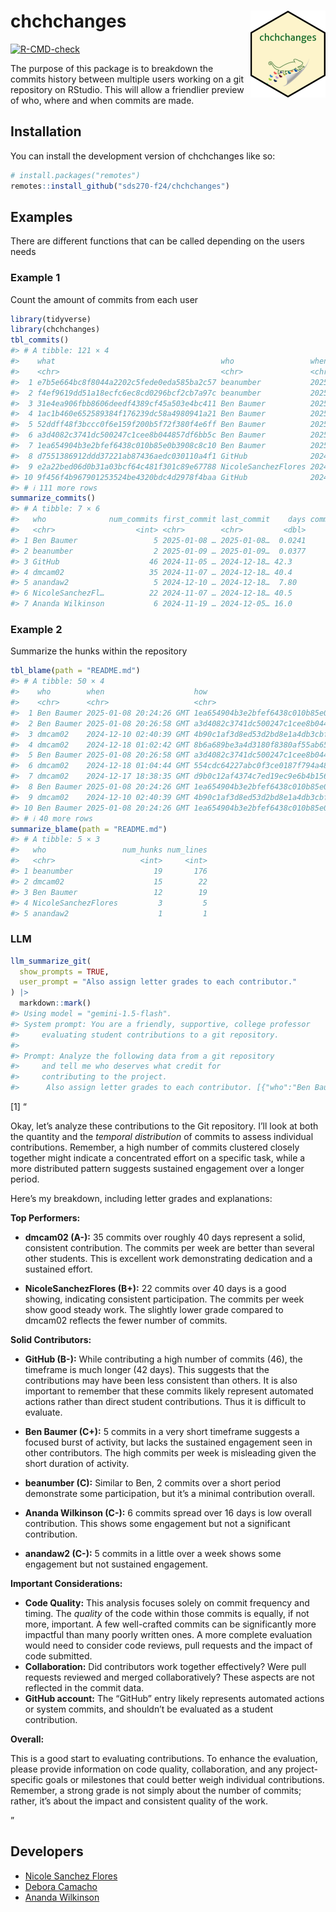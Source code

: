 
<!-- README.md is generated from README.Rmd. Please edit that file -->

# chchchanges <img src="man/figures/logo.png" align="right" height="139" alt="" />

<!-- badges: start -->

[![R-CMD-check](https://github.com/beanumber/chchchanges/actions/workflows/R-CMD-check.yaml/badge.svg)](https://github.com/beanumber/chchchanges/actions/workflows/R-CMD-check.yaml)
<!-- badges: end -->

The purpose of this package is to breakdown the commits history between
multiple users working on a git repository on RStudio. This will allow a
friendlier preview of who, where and when commits are made.

## Installation

You can install the development version of chchchanges like so:

``` r
# install.packages("remotes")
remotes::install_github("sds270-f24/chchchanges")
```

## Examples

There are different functions that can be called depending on the users
needs

### Example 1

Count the amount of commits from each user

``` r
library(tidyverse)
library(chchchanges)
tbl_commits()
#> # A tibble: 121 × 4
#>    what                                     who                 when       why  
#>    <chr>                                    <chr>               <chr>      <chr>
#>  1 e7b5e664bc8f8044a2202c5fede0eda585ba2c57 beanumber           2025-01-0… "add…
#>  2 f4ef9619dd51a18ecfc6ec8cd0296bcf2cb7a97c beanumber           2025-01-0… "tid…
#>  3 31e4ea906fbb8606deedf4389cf45a503e4bc411 Ben Baumer          2025-01-0… "pas…
#>  4 1ac1b460e652589384f176239dc58a4980941a21 Ben Baumer          2025-01-0… "onl…
#>  5 52ddff48f3bccc0f6e159f200b5f72f380f4e6ff Ben Baumer          2025-01-0… "rem…
#>  6 a3d4082c3741dc500247c1cee8b044857df6bb5c Ben Baumer          2025-01-0… "add…
#>  7 1ea654904b3e2bfef6438c010b85e0b3908c8c10 Ben Baumer          2025-01-0… "mad…
#>  8 d7551386912ddd37221ab87436aedc030110a4f1 GitHub              2024-12-1… "Mer…
#>  9 e2a22bed06d0b31a03bcf64c481f301c89e67788 NicoleSanchezFlores 2024-12-1… "cha…
#> 10 9f456f4b967901253524be4320bdc4d2978f4baa GitHub              2024-12-1… "Mer…
#> # ℹ 111 more rows
summarize_commits()
#> # A tibble: 7 × 6
#>   who              num_commits first_commit last_commit    days commits_per_week
#>   <chr>                  <int> <chr>        <chr>         <dbl>            <dbl>
#> 1 Ben Baumer                 5 2025-01-08 … 2025-01-08…  0.0241          1451.  
#> 2 beanumber                  2 2025-01-09 … 2025-01-09…  0.0377           371.  
#> 3 GitHub                    46 2024-11-05 … 2024-12-18… 42.3                7.61
#> 4 dmcam02                   35 2024-11-07 … 2024-12-18… 40.4                6.07
#> 5 anandaw2                   5 2024-12-10 … 2024-12-18…  7.80               4.49
#> 6 NicoleSanchezFl…          22 2024-11-07 … 2024-12-18… 40.5                3.80
#> 7 Ananda Wilkinson           6 2024-11-19 … 2024-12-05… 16.0                2.62
```

### Example 2

Summarize the hunks within the repository

``` r
tbl_blame(path = "README.md")
#> # A tibble: 50 × 4
#>    who        when                    how                                  lines
#>    <chr>      <chr>                   <chr>                                <int>
#>  1 Ben Baumer 2025-01-08 20:24:26 GMT 1ea654904b3e2bfef6438c010b85e0b3908…     3
#>  2 Ben Baumer 2025-01-08 20:26:58 GMT a3d4082c3741dc500247c1cee8b044857df…     1
#>  3 dmcam02    2024-12-10 02:40:39 GMT 4b90c1af3d8ed53d2bd8e1a4db3cbf4480f…     1
#>  4 dmcam02    2024-12-18 01:02:42 GMT 8b6a689be3a4d3180f8380af55ab65c8dfe…     1
#>  5 Ben Baumer 2025-01-08 20:26:58 GMT a3d4082c3741dc500247c1cee8b044857df…     2
#>  6 dmcam02    2024-12-18 01:04:44 GMT 554cdc64227abc0f3ce0187f794a486878c…     1
#>  7 dmcam02    2024-12-17 18:38:35 GMT d9b0c12af4374c7ed19ec9e6b4b1564f490…     1
#>  8 Ben Baumer 2025-01-08 20:24:26 GMT 1ea654904b3e2bfef6438c010b85e0b3908…     3
#>  9 dmcam02    2024-12-10 02:40:39 GMT 4b90c1af3d8ed53d2bd8e1a4db3cbf4480f…     1
#> 10 Ben Baumer 2025-01-08 20:24:26 GMT 1ea654904b3e2bfef6438c010b85e0b3908…     1
#> # ℹ 40 more rows
summarize_blame(path = "README.md")
#> # A tibble: 5 × 3
#>   who                 num_hunks num_lines
#>   <chr>                   <int>     <int>
#> 1 beanumber                  19       176
#> 2 dmcam02                    15        22
#> 3 Ben Baumer                 12        19
#> 4 NicoleSanchezFlores         3         5
#> 5 anandaw2                    1         1
```

### LLM

``` r
llm_summarize_git(
  show_prompts = TRUE, 
  user_prompt = "Also assign letter grades to each contributor."
) |>
  markdown::mark()
#> Using model = "gemini-1.5-flash".
#> System prompt: You are a friendly, supportive, college professor 
#>     evaluating student contributions to a git repository.
#> 
#> Prompt: Analyze the following data from a git repository 
#>     and tell me who deserves what credit for 
#>     contributing to the project. 
#>      Also assign letter grades to each contributor. [{"who":"Ben Baumer","num_commits":5,"first_commit":"2025-01-08 20:24:26 GMT","last_commit":"2025-01-08 20:59:10 GMT","days":0.0241,"commits_per_week":1451.0557},{"who":"beanumber","num_commits":2,"first_commit":"2025-01-09 14:00:08 GMT","last_commit":"2025-01-09 14:54:27 GMT","days":0.0377,"commits_per_week":371.1568},{"who":"GitHub","num_commits":46,"first_commit":"2024-11-05 20:49:17 GMT","last_commit":"2024-12-18 04:40:33 GMT","days":42.3273,"commits_per_week":7.6074},{"who":"dmcam02","num_commits":35,"first_commit":"2024-11-07 16:28:19 GMT","last_commit":"2024-12-18 01:04:44 GMT","days":40.3586,"commits_per_week":6.0706},{"who":"anandaw2","num_commits":5,"first_commit":"2024-12-10 05:19:14 GMT","last_commit":"2024-12-18 00:27:42 GMT","days":7.7975,"commits_per_week":4.4886},{"who":"NicoleSanchezFlores","num_commits":22,"first_commit":"2024-11-07 16:09:07 GMT","last_commit":"2024-12-18 04:39:56 GMT","days":40.5214,"commits_per_week":3.8005},{"who":"Ananda Wilkinson","num_commits":6,"first_commit":"2024-11-19 16:50:42 GMT","last_commit":"2024-12-05 17:01:51 GMT","days":16.0077,"commits_per_week":2.6237}]
```

\[1\] “
<p>
Okay, let’s analyze these contributions to the Git repository. I’ll look
at both the quantity and the <em>temporal distribution</em> of commits
to assess individual contributions. Remember, a high number of commits
clustered closely together might indicate a concentrated effort on a
specific task, while a more distributed pattern suggests sustained
engagement over a longer period.
</p>
<p>
Here’s my breakdown, including letter grades and explanations:
</p>
<p>
<strong>Top Performers:</strong>
</p>
<ul>
<li>
<p>
<strong>dmcam02 (A-):</strong> 35 commits over roughly 40 days represent
a solid, consistent contribution. The commits per week are better than
several other students. This is excellent work demonstrating dedication
and a sustained effort.
</p>
</li>
<li>
<p>
<strong>NicoleSanchezFlores (B+):</strong> 22 commits over 40 days is a
good showing, indicating consistent participation. The commits per week
show good steady work. The slightly lower grade compared to dmcam02
reflects the fewer number of commits.
</p>
</li>
</ul>
<p>
<strong>Solid Contributors:</strong>
</p>
<ul>
<li>
<p>
<strong>GitHub (B-):</strong> While contributing a high number of
commits (46), the timeframe is much longer (42 days). This suggests that
the contributions may have been less consistent than others. It is also
important to remember that these commits likely represent automated
actions rather than direct student contributions. Thus it is difficult
to evaluate.
</p>
</li>
<li>
<p>
<strong>Ben Baumer (C+):</strong> 5 commits in a very short timeframe
suggests a focused burst of activity, but lacks the sustained engagement
seen in other contributors. The high commits per week is misleading
given the short duration of activity.
</p>
</li>
<li>
<p>
<strong>beanumber (C):</strong> Similar to Ben, 2 commits over a short
period demonstrate some participation, but it’s a minimal contribution
overall.
</p>
</li>
<li>
<p>
<strong>Ananda Wilkinson (C-):</strong> 6 commits spread over 16 days is
low overall contribution. This shows some engagement but not a
significant contribution.
</p>
</li>
<li>
<p>
<strong>anandaw2 (C-):</strong> 5 commits in a little over a week shows
some engagement but not sustained engagement.
</p>
</li>
</ul>
<p>
<strong>Important Considerations:</strong>
</p>
<ul>
<li>
<strong>Code Quality:</strong> This analysis focuses solely on commit
frequency and timing. The <em>quality</em> of the code within those
commits is equally, if not more, important. A few well-crafted commits
can be significantly more impactful than many poorly written ones. A
more complete evaluation would need to consider code reviews, pull
requests and the impact of code submitted.
</li>
<li>
<strong>Collaboration:</strong> Did contributors work together
effectively? Were pull requests reviewed and merged collaboratively?
These aspects are not reflected in the commit data.
</li>
<li>
<strong>GitHub account:</strong> The “GitHub” entry likely represents
automated actions or system commits, and shouldn’t be evaluated as a
student contribution.
</li>
</ul>
<p>
<strong>Overall:</strong>
</p>
<p>
This is a good start to evaluating contributions. To enhance the
evaluation, please provide information on code quality, collaboration,
and any project-specific goals or milestones that could better weigh
individual contributions. Remember, a strong grade is not simply about
the number of commits; rather, it’s about the impact and consistent
quality of the work.
</p>

”

## Developers

- [Nicole Sanchez Flores](https://github.com/NicoleSanchezFlores)
- [Debora Camacho](https://github.com/dmcam02)
- [Ananda Wilkinson](https://github.com/anandaw2)
